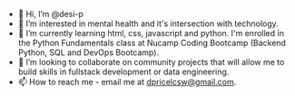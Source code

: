 - 👋 Hi, I’m @desi-p
- 👀 I’m interested in mental health and it's intersection with technology.
- 🌱 I’m currently learning html, css, javascript and python. I'm enrolled in the Python Fundamentals class at Nucamp Coding Bootcamp (Backend Python, SQL and DevOps Bootcamp).
- 💞️ I’m looking to collaborate on community projects that will allow me to build skills in fullstack development or data engineering.
- 📫 How to reach me - email me at dpricelcsw@gmail.com.

<!---
desi-p/desi-p is a ✨ special ✨ repository because its `README.md` (this file) appears on your GitHub profile.
You can click the Preview link to take a look at your changes.
--->
